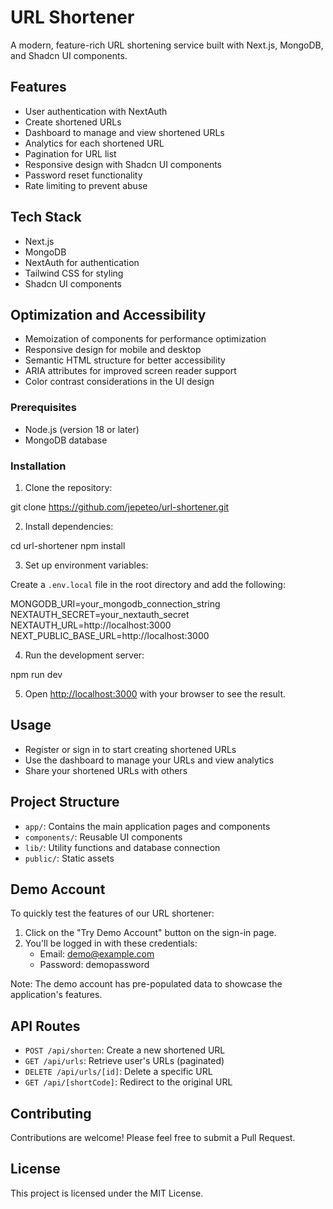 # URL Shortener

A modern, feature-rich URL shortening service built with Next.js, MongoDB, and Shadcn UI components.

## Features

- User authentication with NextAuth
- Create shortened URLs
- Dashboard to manage and view shortened URLs
- Analytics for each shortened URL
- Pagination for URL list
- Responsive design with Shadcn UI components
- Password reset functionality
- Rate limiting to prevent abuse

## Tech Stack

- Next.js
- MongoDB
- NextAuth for authentication
- Tailwind CSS for styling
- Shadcn UI components

## Optimization and Accessibility

- Memoization of components for performance optimization
- Responsive design for mobile and desktop
- Semantic HTML structure for better accessibility
- ARIA attributes for improved screen reader support
- Color contrast considerations in the UI design

### Prerequisites

- Node.js (version 18 or later)
- MongoDB database

### Installation

1. Clone the repository:

git clone https://github.com/jepeteo/url-shortener.git

2. Install dependencies:

cd url-shortener npm install

3. Set up environment variables:

Create a `.env.local` file in the root directory and add the following:

MONGODB_URI=your_mongodb_connection_string
NEXTAUTH_SECRET=your_nextauth_secret
NEXTAUTH_URL=http://localhost:3000
NEXT_PUBLIC_BASE_URL=http://localhost:3000

4. Run the development server:

npm run dev

5. Open [http://localhost:3000](http://localhost:3000) with your browser to see the result.

## Usage

- Register or sign in to start creating shortened URLs
- Use the dashboard to manage your URLs and view analytics
- Share your shortened URLs with others

## Project Structure

- `app/`: Contains the main application pages and components
- `components/`: Reusable UI components
- `lib/`: Utility functions and database connection
- `public/`: Static assets

## Demo Account

To quickly test the features of our URL shortener:

1. Click on the "Try Demo Account" button on the sign-in page.
2. You'll be logged in with these credentials:
   - Email: demo@example.com
   - Password: demopassword

Note: The demo account has pre-populated data to showcase the application's features.

## API Routes

- `POST /api/shorten`: Create a new shortened URL
- `GET /api/urls`: Retrieve user's URLs (paginated)
- `DELETE /api/urls/[id]`: Delete a specific URL
- `GET /api/[shortCode]`: Redirect to the original URL

## Contributing

Contributions are welcome! Please feel free to submit a Pull Request.

## License

This project is licensed under the MIT License.
